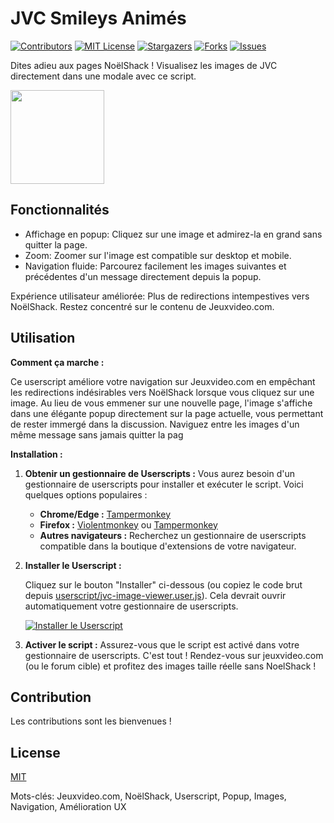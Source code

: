 # JVC Smileys Animés

[![Contributors][contributors-shield]][contributors-url]
[![MIT License][license-shield]][license-url]
[![Stargazers][stars-shield]][stars-url]
[![Forks][forks-shield]][forks-url]
[![Issues][issues-shield]][issues-url]


Dites adieu aux pages NoëlShack ! Visualisez les images de JVC directement dans une modale avec ce script.

<img src="https://image.noelshack.com/fichiers/2024/48/3/1732718784-screenshot-20241127-154545-kiwi-browser.jpg" width="150" />

## Fonctionnalités

* Affichage en popup: Cliquez sur une image et admirez-la en grand sans quitter la page.
* Zoom: Zoomer sur l'image est compatible sur desktop et mobile.
* Navigation fluide: Parcourez facilement les images suivantes et précédentes d'un message directement depuis la popup.

Expérience utilisateur améliorée: Plus de redirections intempestives vers NoëlShack. Restez concentré sur le contenu de Jeuxvideo.com.

## Utilisation

**Comment ça marche :**

Ce userscript améliore votre navigation sur Jeuxvideo.com en empêchant les redirections indésirables vers NoëlShack lorsque vous cliquez sur une image. Au lieu de vous emmener sur une nouvelle page, l'image s'affiche dans une élégante popup directement sur la page actuelle, vous permettant de rester immergé dans la discussion. Naviguez entre les images d'un même message sans jamais quitter la pag

**Installation :**

1. **Obtenir un gestionnaire de Userscripts :** Vous aurez besoin d'un gestionnaire de userscripts pour installer et exécuter le script. Voici quelques options populaires :

    * **Chrome/Edge :** [Tampermonkey](https://www.tampermonkey.net/)
    * **Firefox :** [Violentmonkey](https://violentmonkey.github.io/) ou [Tampermonkey](https://www.tampermonkey.net/)
    * **Autres navigateurs :** Recherchez un gestionnaire de userscripts compatible dans la boutique d'extensions de votre navigateur.

2. **Installer le Userscript :**

    Cliquez sur le bouton "Installer" ci-dessous (ou copiez le code brut depuis [userscript/jvc-image-viewer.user.js](userscript/jvc-image-viewer.user.js)). Cela devrait ouvrir automatiquement votre gestionnaire de userscripts.


    [![Installer le Userscript](https://img.shields.io/badge/Installer%20le%20Userscript-Cliquez%20ici-brightgreen?style=for-the-badge&logo=tampermonkey)](https://update.greasyfork.org/scripts/518633/JVC%20Smiley%20anim%C3%A9s.user.js)


3. **Activer le script :** Assurez-vous que le script est activé dans votre gestionnaire de userscripts. C'est tout ! Rendez-vous sur jeuxvideo.com (ou le forum cible) et profitez des images taille réelle sans NoelShack !

## Contribution

Les contributions sont les bienvenues !


## License

[MIT](LICENSE)

Mots-clés: Jeuxvideo.com, NoëlShack, Userscript, Popup, Images, Navigation, Amélioration UX

<!-- MARKDOWN LINKS & IMAGES -->
[contributors-shield]: https://img.shields.io/github/contributors/reborn12345/jvc-image-viewer.svg?style=for-the-badge
[contributors-url]: https://github.com/reborn12345/jvc-image-viewer/graphs/contributors
[license-shield]: https://img.shields.io/github/license/reborn12345/jvc-image-viewer.svg?style=for-the-badge
[license-url]: https://github.com/reborn12345/jvc-image-viewer/blob/master/LICENSE
[stars-shield]: https://img.shields.io/github/stars/reborn12345/jvc-image-viewer.svg?style=for-the-badge
[stars-url]: https://github.com/reborn12345/jvc-image-viewer/stargazers
[forks-shield]: https://img.shields.io/github/forks/reborn12345/jvc-image-viewer.svg?style=for-the-badge
[forks-url]: https://github.com/reborn12345/jvc-smileys/network/members
[issues-shield]: https://img.shields.io/github/issues/reborn12345/jvc-image-viewer.svg?style=for-the-badge
[issues-url]: https://github.com/reborn12345/jvc-image-viewer/issues
